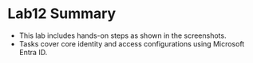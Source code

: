 # Lab12 Summary

- This lab includes hands-on steps as shown in the screenshots.
- Tasks cover core identity and access configurations using Microsoft Entra ID.
